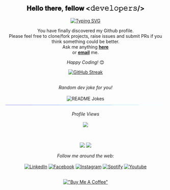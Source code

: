 <div align="center">
<h2> 𝐇𝐞𝐥𝐥𝐨 𝐭𝐡𝐞𝐫𝐞, 𝐟𝐞𝐥𝐥𝐨𝐰 <𝚍𝚎𝚟𝚎𝚕𝚘𝚙𝚎𝚛𝚜/></h2>
<!--    <img src="https://github.com/lucy2512/lucy2512/blob/main/Assets%20github/hi.gif" width="40"> -->
</div>

<div align="center" width="50">

<!-- <img src="https://github.com/lucy2512/lucy2512/blob/main/Assets%20github/Parthib.gif" alt="Welcome!" width="300"/>-->
[![Typing SVG](https://readme-typing-svg.demolab.com?font=Fira+Code&size=27&duration=3000&pause=99&color=72CF74&center=true&multiline=true&width=447&height=90&lines=Welcome+to;Parthib's++Github)](https://git.io/typing-svg)

</div>

<div align="center">

You have finally discovered my Github profile. <br>
Please feel free to clone/fork projects, raise issues and submit PRs if you think something could be better. <br>
Ask me anything <a href="https://github.com/lucy2512/lucy2512/issues/new"><b>here</b></a><br>
or <a href="mail4parthib@gmail.com"><b>email</b></a> me.

<i>Happy Coding!</i> 😊

</div>

<div align="center">

<!-- <img align="center" src="https://github-readme-stats3-dun.vercel.app/api?username=lucy2512&include_all_commits=true&count_private=true&show_icons=true&hide=stars&line_height=20&title_color=7A7ADB&icon_color=2234AE&text_color=D3D3D3&bg_color=0,000000,130F40" alt="Parthib's Github Stats"> -->
  [![GitHub Streak](https://github-readme-streak-stats.herokuapp.com?user=lucy2512&theme=algolia&date_format=M%20j%5B%2C%20Y%5D)](https://git.io/streak-stats)


</br>
<i>Random dev joke for you!</i><br>
</br>
<img align="center" src="https://readme-jokes.vercel.app/api?bgColor=%23073b4c&textColor=%2306d6a0&aColor=%2306d6a0&borderColor=%2306d6a0" alt="README Jokes">

<img src="https://github.com/lucy2512/lucy2512/blob/main/Assets%20github/line.gif">
</br>

<i>Profile Views</i><br>
<br>
![](https://count.getloli.com/get/@lucy2512)<br>


<br>
<p align="center">
  <a href=""><img src="https://user-images.githubusercontent.com/30869493/141280079-58814cbd-0ec9-4d84-a80e-b572a3c895b9.png" height="90px"></a>
  <a href=""><img src="https://user-images.githubusercontent.com/30869493/197983335-5b4b4743-31b1-4c5d-a034-aa76cec146ed.png" height="90px"></a>
</p>
<i>Follow me around the web:</i><br>

  
<br>
<a href="https://www.linkedin.com/in/parthib-sarkar-05855b1a1/" target="_blank"><img src="https://img.shields.io/badge/LinkedIn-%230077B5.svg?&style=flat-square&logo=linkedin&logoColor=white" alt="LinkedIn"></a>
<a href="https://www.facebook.com/itsparthib2512/" target="_blank"><img src="https://img.shields.io/badge/Facebook-%231877F2.svg?&style=flat-square&logo=facebook&logoColor=white" alt="Facebook"></a>
<a href="https://www.instagram.com/parthib25dec" target="_blank"><img src="https://img.shields.io/badge/Instagram-%23E4405F.svg?&style=flat-square&logo=instagram&logoColor=white" alt="Instagram"></a>
<a href="https://open.spotify.com/user/y6p590gjgb9xh90oony3e9688" target="_blank"><img src="https://img.shields.io/badge/Spotify-%231ED760.svg?&style=flat-square&logo=spotify&logoColor=white" alt="Spotify"></a>
<a href="https://youtu.be/R534mYeGj2o" target="_blank"><img src="https://img.shields.io/youtube/views/R534mYeGj2o?&style=flat-square&logo=youtube" alt="Youtube"></a><br>
<!-- <br>
![](https://komarev.com/ghpvc/?username=lucy2512&color=green)<br>
<br> -->
<br>

[!["Buy Me A Coffee"](https://www.buymeacoffee.com/assets/img/custom_images/orange_img.png)](https://www.buymeacoffee.com/mail4parthD)




</div>



<!--
**lucy2512/lucy2512** is a ✨ _special_ ✨ repository because its `README.md` (this file) appears on your GitHub profile.
<!--<a href="" target="_blank"><img src="https://img.shields.io/badge/Instagram-%23E4405F.svg?&style=flat-square&logo=instagram&logoColor=white" alt="Instagram"></a>
<a href="" target="_blank"><img src="https://img.shields.io/badge/Facebook-%231877F2.svg?&style=flat-square&logo=facebook&logoColor=white" alt="Facebook"></a>
<a href= target="_blank"><img src="https://img.shields.io/badge/Spotify-%231ED760.svg?&style=flat-square&logo=spotify&logoColor=white" alt="Spotify"></a>


</div>


Here are some ideas to get you started:

- 🔭 I’m currently working on ...
- 🌱 I’m currently learning ...
- 👯 I’m looking to collaborate on ...
- 🤔 I’m looking for help with ...
- 💬 Ask me about ...
- 📫 How to reach me: ...
- 😄 Pronouns: ...
- ⚡ Fun fact: ...
-->
